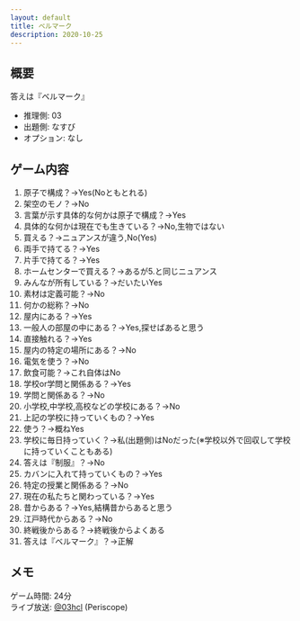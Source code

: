 ```yaml
---
layout: default
title: ベルマーク
description: 2020-10-25
---
```


## 概要

答えは『ベルマーク』

- 推理側: 03
- 出題側: なすび
- オプション: なし

## ゲーム内容

1. 原子で構成？→Yes(Noともとれる)
2. 架空のモノ？→No
3. 言葉が示す具体的な何かは原子で構成？→Yes
4. 具体的な何かは現在でも生きている？→No,生物ではない
5. 買える？→ニュアンスが違う,No(Yes)
6. 両手で持てる？→Yes
7. 片手で持てる？→Yes
8. ホームセンターで買える？→あるが5.と同じニュアンス
9. みんなが所有している？→だいたいYes
10. 素材は定義可能？→No
11. 何かの総称？→No
12. 屋内にある？→Yes
13. 一般人の部屋の中にある？→Yes,探せばあると思う
14. 直接触れる？→Yes
15. 屋内の特定の場所にある？→No
16. 電気を使う？→No
17. 飲食可能？→これ自体はNo
18. 学校or学問と関係ある？→Yes
19. 学問と関係ある？→No
20. 小学校,中学校,高校などの学校にある？→No
21. 上記の学校に持っていくもの？→Yes
22. 使う？→概ねYes
23. 学校に毎日持っていく？→私(出題側)はNoだった(※学校以外で回収して学校に持っていくこともある)
24. 答えは『制服』？→No
25. カバンに入れて持っていくもの？→Yes
26. 特定の授業と関係ある？→No
27. 現在の私たちと関わっている？→Yes
28. 昔からある？→Yes,結構昔からあると思う
29. 江戸時代からある？→No
30. 終戦後からある？→終戦後からよくある
31. 答えは『ベルマーク』？→正解

## メモ

ゲーム時間: 24分  
ライブ放送: [@03hcl](https://www.periscope.tv/03hcl/1lDGLyldmovJm) (Periscope)
